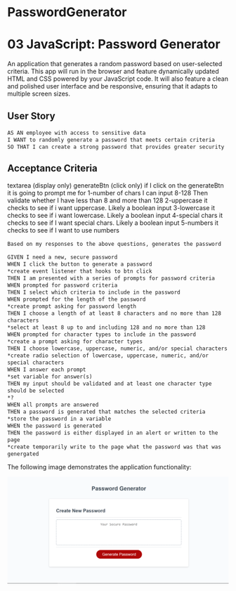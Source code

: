 # PasswordGenerator
# 03 JavaScript: Password Generator

An application that generates a random password based on user-selected criteria. This app will run in the browser and feature dynamically updated HTML and CSS powered by your JavaScript code. It will also feature a clean and polished user interface and be responsive, ensuring that it adapts to multiple screen sizes.

## User Story

```
AS AN employee with access to sensitive data
I WANT to randomly generate a password that meets certain criteria
SO THAT I can create a strong password that provides greater security
```

## Acceptance Criteria
textarea (display only)
generateBtn (click only)
  if I click on the generateBtn it is going to prompt me for
    1-number of chars
      I can input 8-128
      Then validate whether I have less than 8 and more than 128
    2-uppercase
      it checks to see if i want uppercase. Likely a boolean input
    3-lowercase
      it checks to see if i want lowercase. Likely a boolean input
    4-special chars
      it checks to see if I want special chars. Likely a boolean input
    5-numbers
      it checks to see if I want to use numbers

    Based on my responses to the above questions, generates the password  


```
GIVEN I need a new, secure password
WHEN I click the button to generate a password
*create event listener that hooks to btn click
THEN I am presented with a series of prompts for password criteria
WHEN prompted for password criteria
THEN I select which criteria to include in the password
WHEN prompted for the length of the password
*create prompt asking for password length
THEN I choose a length of at least 8 characters and no more than 128 characters
*select at least 8 up to and including 128 and no more than 128
WHEN prompted for character types to include in the password
*create a prompt asking for character types
THEN I choose lowercase, uppercase, numeric, and/or special characters
*create radio selection of lowercase, uppercase, numeric, and/or special characters
WHEN I answer each prompt
*set variable for answer(s)
THEN my input should be validated and at least one character type should be selected
*?
WHEN all prompts are answered
THEN a password is generated that matches the selected criteria
*store the password in a variable
WHEN the password is generated
THEN the password is either displayed in an alert or written to the page
*create temporarily write to the page what the password was that was genergated
```

The following image demonstrates the application functionality:

![password generator demo](./assets/PasswordGenerator.png)

